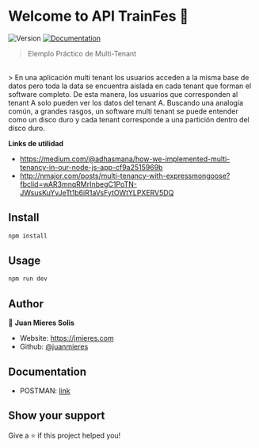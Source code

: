 <h1>Welcome to API TrainFes 👋</h1>
<p>
  <img alt="Version" src="https://img.shields.io/badge/version-1.0.0-blue.svg?cacheSeconds=2592000" />
  <a href="https://documenter.getpostman.com/view/9854295/TVKHUvFa" target="_blank">
    <img alt="Documentation" src="https://img.shields.io/badge/documentation-yes-brightgreen.svg" />
  </a>
</p>

> Elemplo Práctico de Multi-Tenant
</br>
> En una aplicación multi tenant los usuarios acceden a la misma base de datos pero toda la data se encuentra aislada en cada tenant que forman el software completo. De esta manera, los usuarios que corresponden al tenant A solo pueden ver los datos del tenant A. Buscando una analogía común, a grandes rasgos, un software multi tenant se puede entender como un disco duro y cada tenant corresponde a una partición dentro del disco duro.

**Links de utilidad**

* https://medium.com/@adhasmana/how-we-implemented-multi-tenancy-in-our-node-js-app-cf9a2515969b
* http://nmajor.com/posts/multi-tenancy-with-expressmongoose?fbclid=wAR3mnqRMrInbegC1PoTN-JWsusKuYvJeTt1b6iR1aVsFytOWtYLPXERV5DQ

## Install

```sh
npm install
```

## Usage

```sh
npm run dev
```

## Author

👤 **Juan Mieres Solis**

* Website: https://jmieres.com
* Github: [@juanmieres](https://github.com/juanmieres)

## Documentation

* POSTMAN: [link](https://documenter.getpostman.com/view/9854295/TVKHUvFa)

## Show your support

Give a ⭐️ if this project helped you!
